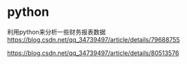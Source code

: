 # python
利用python来分析一些财务报表数据
https://blog.csdn.net/qq_34739497/article/details/79688755

https://blog.csdn.net/qq_34739497/article/details/80513576
